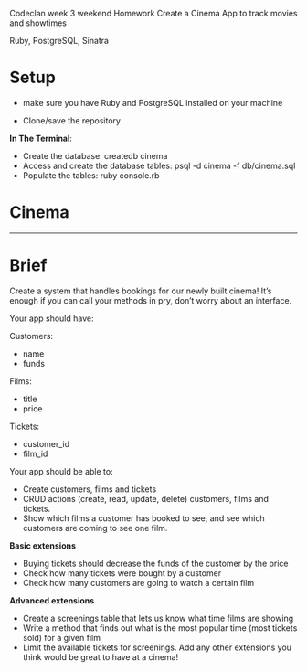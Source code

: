 Codeclan week 3 weekend Homework
Create a Cinema App to track movies and showtimes

Ruby, PostgreSQL, Sinatra



# Setup

- make sure you have Ruby and PostgreSQL installed on your machine

- Clone/save the repository


**In The Terminal**:

- Create the  database:
createdb cinema
- Access and create the database tables:
psql -d cinema -f db/cinema.sql
- Populate the tables:
ruby console.rb


# Cinema

---

# Brief

Create a system that handles bookings for our newly built cinema! It’s enough if you can call your methods in pry, don’t worry about an interface.

Your app should have:

Customers:
- name
- funds

Films:
- title
- price

Tickets:
- customer_id
- film_id

Your app should be able to:
- Create customers, films and tickets
- CRUD actions (create, read, update, delete) customers, films and tickets.
- Show which films a customer has booked to see, and see which customers are coming to see one film.

**Basic extensions**

- Buying tickets should decrease the funds of the customer by the price
- Check how many tickets were bought by a customer
- Check how many customers are going to watch a certain film

**Advanced extensions**

- Create a screenings table that lets us know what time films are showing
- Write a method that finds out what is the most popular time (most tickets sold) for a given film
- Limit the available tickets for screenings.
Add any other extensions you think would be great to have at a cinema!
